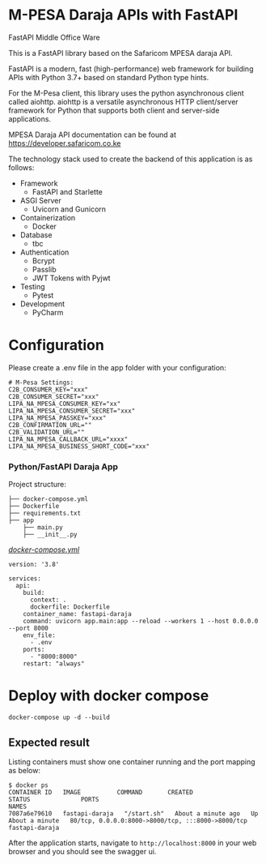# M-PESA Daraja APIs with FastAPI
FastAPI Middle Office Ware

This is a FastAPI library based on the Safaricom MPESA daraja API. 

FastAPI is a modern, fast (high-performance) web framework for building APIs with Python 3.7+ based on standard Python type hints.

For the M-Pesa client, this library uses the python asynchronous client called aiohttp. 
aiohttp is a versatile asynchronous HTTP client/server framework for Python that supports both client and server-side applications.

MPESA Daraja API documentation can be found at https://developer.safaricom.co.ke

The technology stack used to create the backend of this application is as follows:

- Framework
    - FastAPI and Starlette
- ASGI Server
    - Uvicorn and Gunicorn
- Containerization
    - Docker
- Database
    - tbc
- Authentication
    - Bcrypt
    - Passlib
    - JWT Tokens with Pyjwt
- Testing
    - Pytest
- Development
    - PyCharm


# Configuration
Please create a .env file in the app folder with your configuration:
```shell
# M-Pesa Settings:
C2B_CONSUMER_KEY="xxx"
C2B_CONSUMER_SECRET="xxx"
LIPA_NA_MPESA_CONSUMER_KEY="xx"
LIPA_NA_MPESA_CONSUMER_SECRET="xxx"
LIPA_NA_MPESA_PASSKEY="xxx"
C2B_CONFIRMATION_URL=""
C2B_VALIDATION_URL=""
LIPA_NA_MPESA_CALLBACK_URL="xxxx"
LIPA_NA_MPESA_BUSINESS_SHORT_CODE="xxx"
```

### Python/FastAPI Daraja App
Project structure:
```
├── docker-compose.yml
├── Dockerfile
├── requirements.txt
├── app
    ├── main.py
    ├── __init__.py

```

[_docker-compose.yml_](docker-compose.yml)
```
version: '3.8'

services:
  api:
    build:
      context: .
      dockerfile: Dockerfile
    container_name: fastapi-daraja
    command: uvicorn app.main:app --reload --workers 1 --host 0.0.0.0 --port 8000
    env_file:
      - .env
    ports:
      - "8000:8000"
    restart: "always"

```



# Deploy with docker compose
```shell
docker-compose up -d --build
```

## Expected result

Listing containers must show one container running and the port mapping as below:
```
$ docker ps
CONTAINER ID   IMAGE          COMMAND       CREATED              STATUS              PORTS                                               NAMES
7087a6e79610   fastapi-daraja   "/start.sh"   About a minute ago   Up About a minute   80/tcp, 0.0.0.0:8000->8000/tcp, :::8000->8000/tcp   fastapi-daraja
```

After the application starts, navigate to `http://localhost:8000` in your web browser and you should see the swagger ui.